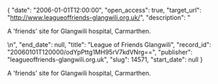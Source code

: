 {
  "date": "2006-01-01T12:00:00", 
  "open_access": true, 
  "target_url": "http://www.leagueoffriends-glangwili.org.uk/", 
  "description": "<p>A 'friends' site for Glangwili hospital, Carmarthen.</p>\n", 
  "end_date": null, 
  "title": "League of Friends Glangwili", 
  "record_id": "20060101T120000/odYpPttg1MH95rV7kdVNrg==", 
  "publisher": "leagueoffriends-glangwili.org.uk", 
  "slug": 14571, 
  "start_date": null
}

<p>A 'friends' site for Glangwili hospital, Carmarthen.</p>
